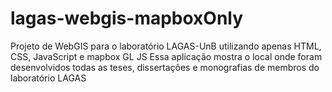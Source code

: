 # lagas-webgis-mapboxOnly
Projeto de WebGIS para o laboratório LAGAS-UnB utilizando apenas HTML, CSS, JavaScript e mapbox GL JS
Essa aplicação mostra o local onde foram desenvolvidos todas as teses, dissertações e monografias de membros do laboratório LAGAS

